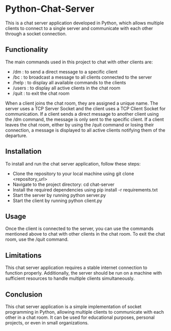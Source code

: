 # Python-Chat-Server

This is a chat server application developed in Python, which allows multiple clients to connect to a single server and communicate with each other through a socket connection.

## Functionality
The main commands used in this project to chat with other clients are:

- /dm : to send a direct message to a specific client
- /bc : to broadcast a message to all clients connected to the server
- /help : to display all available commands to the clients
- /users : to display all active clients in the chat room
- /quit : to exit the chat room

When a client joins the chat room, they are assigned a unique name. The server uses a TCP Server Socket and the client uses a TCP Client Socket for communication. If a client sends a direct message to another client using the /dm command, the message is only sent to the specific client. If a client leaves the chat room, either by using the /quit command or losing their connection, a message is displayed to all active clients notifying them of the departure.

## Installation
To install and run the chat server application, follow these steps:

- Clone the repository to your local machine using git clone <repository_url>
- Navigate to the project directory: cd chat-server
- Install the required dependencies using pip install -r requirements.txt
- Start the server by running python server.py
- Start the client by running python client.py

## Usage
Once the client is connected to the server, you can use the commands mentioned above to chat with other clients in the chat room. To exit the chat room, use the /quit command.

## Limitations
This chat server application requires a stable internet connection to function properly. Additionally, the server should be run on a machine with sufficient resources to handle multiple clients simultaneously.

## Conclusion
This chat server application is a simple implementation of socket programming in Python, allowing multiple clients to communicate with each other in a chat room. It can be used for educational purposes, personal projects, or even in small organizations.
 
